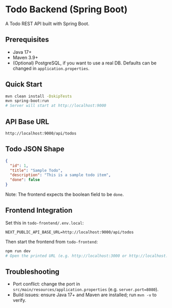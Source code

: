 # Todo Backend (Spring Boot)

A Todo REST API built with Spring Boot.

## Prerequisites

- Java 17+
- Maven 3.9+
- (Optional) PostgreSQL, if you want to use a real DB. Defaults can be changed in `application.properties`.

## Quick Start

```bash
mvn clean install -DskipTests
mvn spring-boot:run
# Server will start at http://localhost:9000
```

## API Base URL

```
http://localhost:9000/api/todos
```

## Todo JSON Shape

```json
{
  "id": 1,
  "title": "Sample Todo",
  "description": "This is a sample todo item",
  "done": false
}
```

Note: The frontend expects the boolean field to be `done`.

## Frontend Integration

Set this in `todo-frontend/.env.local`:

```env
NEXT_PUBLIC_API_BASE_URL=http://localhost:9000/api/todos
```

Then start the frontend from `todo-frontend`:

```bash
npm run dev
# Open the printed URL (e.g. http://localhost:3000 or http://localhost:3001)
```

## Troubleshooting

- Port conflict: change the port in `src/main/resources/application.properties` (e.g. `server.port=8080`).
- Build issues: ensure Java 17+ and Maven are installed; run `mvn -v` to verify.

